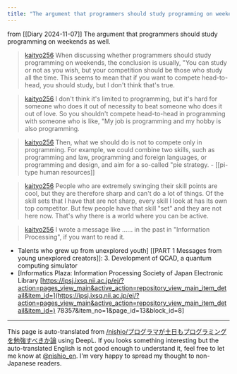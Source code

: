 ```yaml
---
title: "The argument that programmers should study programming on weekends as well."
---
```


from  [[Diary 2024-11-07]]
The argument that programmers should study programming on weekends as well.
> [kaityo256](https://x.com/kaityo256/status/1854175509367947385) When discussing whether programmers should study programming on weekends, the conclusion is usually, "You can study or not as you wish, but your competition should be those who study all the time. This seems to mean that if you want to compete head-to-head, you should study, but I don't think that's true.

> [kaityo256](https://x.com/kaityo256/status/1854175742894170473) I don't think it's limited to programming, but it's hard for someone who does it out of necessity to beat someone who does it out of love. So you shouldn't compete head-to-head in programming with someone who is like, "My job is programming and my hobby is also programming.

> [kaityo256](https://x.com/kaityo256/status/1854176053746659358) Then, what we should do is not to compete only in programming. For example, we could combine two skills, such as programming and law, programming and foreign languages, or programming and design, and aim for a so-called "pie strategy.
    - [[pi-type human resources]]

> [kaityo256](https://x.com/kaityo256/status/1854177699474100289) People who are extremely swinging their skill points are cool, but they are therefore sharp and can't do a lot of things. Of the skill sets that I have that are not sharp, every skill I look at has its own top competitor. But few people have that skill "set" and they are not here now. That's why there is a world where you can be active.

> [kaityo256](https://x.com/kaityo256/status/1854178635848315036) I wrote a message like ...... in the past in "Information Processing", if you want to read it.
- Talents who grew up from unexplored youth] [[PART 1 Messages from young unexplored creators]]: 3. Development of QCAD, a quantum computing simulator
- [Informatics Plaza: Information Processing Society of Japan Electronic Library [https://ipsj.ixsq.nii.ac.jp/ej/?action=pages_view_main&active_action=repository_view_main_item_detail&item_id=](https://ipsj.ixsq.nii.ac.jp/ej/?action=pages_view_main&active_action=repository_view_main_item_detail&item_id=) 78357&item_no=1&page_id=13&block_id=8]

---
This page is auto-translated from [/nishio/プログラマが土日もプログラミングを勉強すべきか論](https://scrapbox.io/nishio/プログラマが土日もプログラミングを勉強すべきか論) using DeepL. If you looks something interesting but the auto-translated English is not good enough to understand it, feel free to let me know at [@nishio_en](https://twitter.com/nishio_en). I'm very happy to spread my thought to non-Japanese readers.